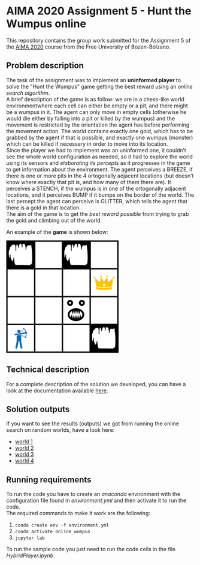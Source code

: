 # AIMA 2020 Assignment 5 - Hunt the Wumpus online

This repository contains the group work submitted for the Assignment 5 of the [AIMA 2020](https://ole.unibz.it/course/view.php?id=6841) course from the Free University of Bozen-Bolzano.

## Problem description

The task of the assignment was to implement an **uninformed player** to solve the "Hunt the Wumpus" game getting the best reward using an *online search algorithm*.  
A brief description of the game is as follow: we are in a chess-like world environmentwhere each cell can either be empty or a pit, and there might be a wumpus in it.
The agent can only move in empty cells (otherwise he would die either by falling into a pit or killed by the wumpus) and the movement is restricted by the orientation the agent has before performing the movement action. The world contains exactly one gold, which has to be grabbed by the agent if that is possible, and exactly one wumpus (monster) which can be killed if necessary in order to move into its location.  
Since the player we had to implement was an uninformed one, it couldn’t see the whole world configuration as needed, so it had to explore the world using its sensors and *elaborating its percepts* as it progresses in the game to get information about the environment.
The agent perceives a BREEZE, if there is one or more pits in the 4 ortogonally adjacent locations (but doesn’t know where exactly that pit is, and how many of them there are). It perceives a STENCH, if the wumpus is in one of the ortogonally adjacent locations, and it perceives BUMP if it bumps on the border of the world.
The last percept the agent can perceive is GLITTER, which tells the agent that there is a gold in that location.  
The aim of the game is to get the *best reward possible* from trying to grab the gold and climbing out of the world.

An example of the **game** is shown below:

<img src="/images/hunt_wumpus_online.gif"  width="300">

## Technical description

For a complete description of the solution we developed, you can have a look at the documentation available [here](https://github.com/giannpelle/AI-lab5-HuntWumpusOnline/tree/master/documentation/documentation.pdf).

## Solution outputs

If you want to see the results (outputs) we got from running the online search on random worlds, have a look here:

* [world 1](https://github.com/giannpelle/AI-lab5-HuntWumpusOnline/blob/master/sample-outputs/HybridPlayer_world_1.ipynb)
* [world 2](https://github.com/giannpelle/AI-lab5-HuntWumpusOnline/blob/master/sample-outputs/HybridPlayer_world_2.ipynb)
* [world 3](https://github.com/giannpelle/AI-lab5-HuntWumpusOnline/blob/master/sample-outputs/HybridPlayer_world_3.ipynb)
* [world 4](https://github.com/giannpelle/AI-lab5-HuntWumpusOnline/blob/master/sample-outputs/HybridPlayer_world_4.ipynb)

## Running requirements

To run the code you have to create an *anaconda* environment with the configuration file found in *environment.yml* and then activate it to run the code.  
The required commands to make it work are the following:
1. `conda create env -f environment.yml`
2. `conda activate online_wumpus`
3. `jupyter lab`

To run the sample code you just need to run the code cells in the file *HybridPlayer.ipynb*.

